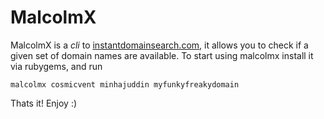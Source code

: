 MalcolmX
========
MalcolmX is a *cli* to [instantdomainsearch.com](http://instantdomainsearch.com),
it allows you to check if a given set of domain names are available. To start
using malcolmx install it via rubygems, and run

    malcolmx cosmicvent minhajuddin myfunkyfreakydomain

Thats it! Enjoy :)
